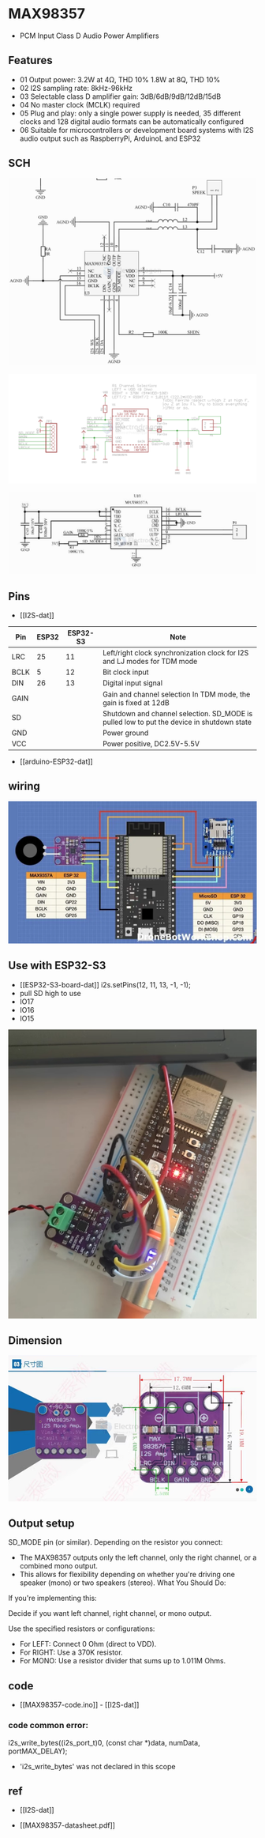 
# MAX98357

- PCM Input Class D Audio Power Amplifiers

## Features 

- 01 Output power: 3.2W at 4Ω, THD 10% 1.8W at 8Q, THD 10%
- 02 I2S sampling rate: 8kHz-96kHz
- 03 Selectable class D amplifier gain: 3dB/6dB/9dB/12dB/15dB
- 04 No master clock (MCLK) required
- 05 Plug and play: only a single power supply is needed, 35 different clocks and 128 digital audio formats can be automatically configured
- 06 Suitable for microcontrollers or development board systems with I2S audio output such as RaspberryPi, ArduinoL and ESP32


## SCH

![](2024-12-26-15-18-55.png)

![](2025-01-06-14-05-50.png)

![](2025-07-10-18-22-52.png)


## Pins 

- [[I2S-dat]]

| Pin  | ESP32 | ESP32-S3 | Note                                                                                      |
| ---- | ----- | -------- | ----------------------------------------------------------------------------------------- |
| LRC  | 25    | 11       | Left/right clock synchronization clock for I2S and LJ modes for TDM mode                  |
| BCLK | 5     | 12       | Bit clock input                                                                           |
| DIN  | 26    | 13       | Digital input signal                                                                      |
| GAIN |       |          | Gain and channel selection In TDM mode, the gain is fixed at 12dB                         |
| SD   |       |          | Shutdown and channel selection. SD_MODE is pulled low to put the device in shutdown state |
| GND  |       |          | Power ground                                                                              |
| VCC  |       |          | Power positive, DC2.5V-5.5V                                                               |

- [[arduino-ESP32-dat]]

## wiring 


![](2024-12-26-19-06-13.png)

## Use with ESP32-S3 

- [[ESP32-S3-board-dat]] i2s.setPins(12, 11, 13, -1, -1);
- pull SD high to use 
- IO17
- IO16
- IO15 

![](2025-01-06-15-56-23.png)



## Dimension 

![](2025-01-06-14-15-26.png)

## Output setup 

SD_MODE pin (or similar). Depending on the resistor you connect:

- The MAX98357 outputs only the left channel, only the right channel, or a combined mono output.
- This allows for flexibility depending on whether you're driving one speaker (mono) or two speakers (stereo).
What You Should Do:

If you're implementing this:

Decide if you want left channel, right channel, or mono output.

Use the specified resistors or configurations:

- For LEFT: Connect 0 Ohm (direct to VDD).
- For RIGHT: Use a 370K resistor.
- For MONO: Use a resistor divider that sums up to 1.011M Ohms.


## code 

- [[MAX98357-code.ino]] - [[I2S-dat]]

### code common error: 

i2s_write_bytes((i2s_port_t)0, (const char *)data, numData, portMAX_DELAY);
- 'i2s_write_bytes' was not declared in this scope



## ref 

- [[I2S-dat]] 

- [[MAX98357-datasheet.pdf]]